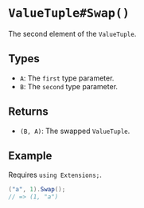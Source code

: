 # `ValueTuple#Swap()`

The second element of the `ValueTuple`.

## Types

* `A`: The `first` type parameter.
* `B`: The `second` type parameter.

## Returns

* `(B, A)`: The swapped `ValueTuple`.

## Example

Requires `using Extensions;`.

```csharp
("a", 1).Swap();
// => (1, "a")
```
